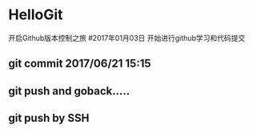 # HelloGit
开启Github版本控制之旅
#2017年01月03日 开始进行github学习和代码提交

## git commit 2017/06/21 15:15

## git push and goback.....

## git push by SSH